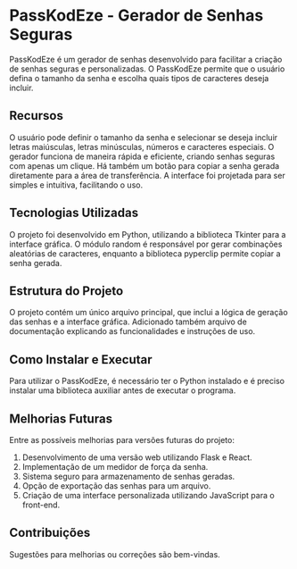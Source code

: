# PassKodEze - Gerador de Senhas Seguras  
PassKodEze é um gerador de senhas desenvolvido para facilitar a criação de senhas seguras e personalizadas. 
O PassKodEze permite que o usuário defina o tamanho da senha e escolha quais tipos de caracteres deseja incluir.  

## Recursos  
O usuário pode definir o tamanho da senha e selecionar se deseja incluir letras maiúsculas, letras minúsculas, números e caracteres especiais. 
O gerador funciona de maneira rápida e eficiente, criando senhas seguras com apenas um clique. Há também um botão para copiar a senha gerada diretamente para a área de transferência. 
A interface foi projetada para ser simples e intuitiva, facilitando o uso.  

## Tecnologias Utilizadas  
O projeto foi desenvolvido em Python, utilizando a biblioteca Tkinter para a interface gráfica. 
O módulo random é responsável por gerar combinações aleatórias de caracteres, enquanto a biblioteca pyperclip permite copiar a senha gerada.  

## Estrutura do Projeto  
O projeto contém um único arquivo principal, que inclui a lógica de geração das senhas e a interface gráfica. 
Adicionado também arquivo de documentação explicando as funcionalidades e instruções de uso.  

## Como Instalar e Executar  
Para utilizar o PassKodEze, é necessário ter o Python instalado e é preciso instalar uma biblioteca auxiliar antes de executar o programa.  

## Melhorias Futuras  
Entre as possíveis melhorias para versões futuras do projeto:
1. Desenvolvimento de uma versão web utilizando Flask e React.
2. Implementação de um medidor de força da senha.
3. Sistema seguro para armazenamento de senhas geradas.
4. Opção de exportação das senhas para um arquivo.
5. Criação de uma interface personalizada utilizando JavaScript para o front-end.

## Contribuições  
Sugestões para melhorias ou correções são bem-vindas. 
